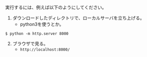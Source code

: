 実行するには、例えば以下のようにしてください。

1. ダウンロードしたディレクトリで、ローカルサーバを立ち上げる。
   - python3を使うとか。

```
$ python -m http.server 8000
```

2. ブラウザで見る。
   - `http://localhost:8000/`
   

